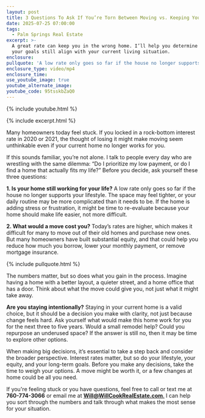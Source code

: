 ```yaml
---
layout: post
title: 3 Questions To Ask If You’re Torn Between Moving vs. Keeping Your Low Rate
date: 2025-07-25 07:00:00
tags:
  - Palm Springs Real Estate
excerpt: >-
  A great rate can keep you in the wrong home. I’ll help you determine whether
  your goals still align with your current living situation.
enclosure:
pullquote: 'A low rate only goes so far if the house no longer supports your lifestyle. '
enclosure_type: video/mp4
enclosure_time:
use_youtube_image: true
youtube_alternate_image:
youtube_code: 95tsskbZaQ0
---
```

{% include youtube.html %}

{% include excerpt.html %}

Many homeowners today feel stuck. If you locked in a rock-bottom interest rate in 2020 or 2021, the thought of losing it might make moving seem unthinkable even if your current home no longer works for you.

If this sounds familiar, you’re not alone. I talk to people every day who are wrestling with the same dilemma: “Do I prioritize my low payment, or do I find a home that actually fits my life?” Before you decide, ask yourself these three questions:

**1\. Is your home still working for your life?** A low rate only goes so far if the house no longer supports your lifestyle. The space may feel tighter, or your daily routine may be more complicated than it needs to be. If the home is adding stress or frustration, it might be time to re-evaluate because your home should make life easier, not more difficult.

**2\. What would a move cost you?** Today’s rates are higher, which makes it difficult for many to move out of their old homes and purchase new ones. But many homeowners have built substantial equity, and that could help you reduce how much you borrow, lower your monthly payment, or remove mortgage insurance.

{% include pullquote.html %}

The numbers matter, but so does what you gain in the process. Imagine having a home with a better layout, a quieter street, and a home office that has a door. Think about what the move could give you, not just what it might take away.

**Are you staying intentionally?** Staying in your current home is a valid choice, but it should be a decision you make with clarity, not just because change feels hard. Ask yourself what would make this home work for you for the next three to five years. Would a small remodel help? Could you repurpose an underused space? If the answer is still no, then it may be time to explore other options.

When making big decisions, it’s essential to take a step back and consider the broader perspective. Interest rates matter, but so do your lifestyle, your equity, and your long-term goals. Before you make any decisions, take the time to weigh your options. A move might be worth it, or a few changes at home could be all you need.

If you're feeling stuck or you have questions, feel free to call or text me at **760-774-3066** or email me at [**<u>Will@WillCookRealEstate.com</u>**<u>.</u>](mailto:Will@WillCookRealEstate.com) I can help you sort through the numbers and talk through what makes the most sense for your situation.